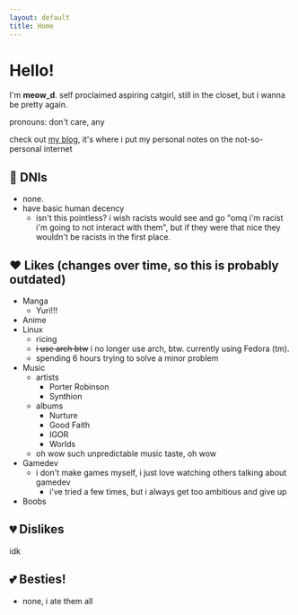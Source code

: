 ```yaml
---
layout: default
title: Home
---
```


# Hello!
I'm **meow_d**. self proclaimed aspiring catgirl, still in the closet, but i wanna be pretty again.

pronouns: don't care, any

check out [my blog](/blog), it's where i put my personal notes on the not-so-personal internet

## 🚫 DNIs
- none.
- have basic human decency
  - isn't this pointless? i wish racists would see and go "omq i'm racist i'm going to not interact with them", but if they were that nice they wouldn't be racists in the first place.

## ❤️ Likes (changes over time, so this is probably outdated)
- Manga
  - Yuri!!!
- Anime
- Linux
  - ricing
  - ~~i use arch btw~~ i no longer use arch, btw. currently using Fedora (tm).
  - spending 6 hours trying to solve a minor problem
- Music
  - artists
    - Porter Robinson
    - Synthion
  - albums
    - Nurture
    - Good Faith
    - IGOR
    - Worlds
  - oh wow such unpredictable music taste, oh wow
- Gamedev
  - i don't make games myself, i just love watching others talking about gamedev
    - i've tried a few times, but i always get too ambitious and give up
- Boobs

## 💔 Dislikes
idk

## 💕 Besties!
- none, i ate them all
